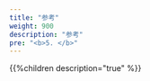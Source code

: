 ```yaml
---
title: "参考"
weight: 900
description: "参考"
pre: "<b>5. </b>"
---
```


{{%children description="true" %}}